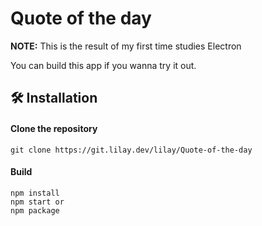 # Quote of the day

**NOTE:** This is the result of my first time studies Electron

You can build this app if you wanna try it out.

## 🛠 Installation

#### Clone the repository

```shell
git clone https://git.lilay.dev/lilay/Quote-of-the-day
```

#### Build

```shell
npm install
npm start or
npm package
```
